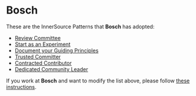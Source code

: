 # Bosch

These are the InnerSource Patterns that **Bosch** has adopted:

* [Review Committee](../patterns/2-structured/review-committee.md)
* [Start as an Experiment](../patterns/2-structured/start-as-experiment.md)
* [Document your Guiding Principles](../patterns/2-structured/document-your-guiding-principles.md)
* [Trusted Committer](../patterns/2-structured/trusted-committer.md)
* [Contracted Contributor](../patterns/2-structured/contracted-contributor.md)
* [Dedicated Community Leader](../patterns/2-structured/dedicated-community-leader.md)

If you work at **Bosch** and want to modify the list above, please follow [these instructions](./README.md).
